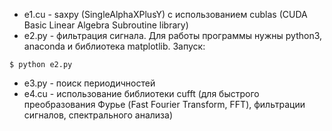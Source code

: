 * e1.cu - saxpy (SingleAlphaXPlusY) с использованием cublas (CUDA Basic Linear Algebra Subroutine library)
* e2.py - фильтрация сигнала. Для работы программы нужны python3, anaconda и библиотека matplotlib. Запуск:
```
$ python e2.py
``` 
* e3.py - поиск периодичностей
* e4.cu - использование библиотеки cufft (для быстрого преобразования Фурье (Fast Fourier Transform, FFT), фильтрации сигналов, спектрального анализа)
